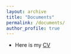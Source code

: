 ```yaml
---
layout: archive
title: "Documents"
permalink: /documents/
author_profile: true
---
```


* Here is my [CV](https://dylanrees.github.io/files/CV.pdf)
